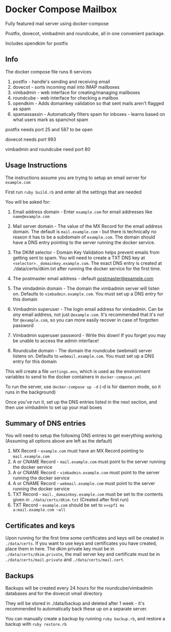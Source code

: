 # Docker Compose Mailbox

Fully featured mail server using docker-compose

Postfix, dovecot, vimbadmin and roundcube, all in one convenient package.

Includes opendkim for postfix

## Info

The docker compose file runs 6 services

  1. postfix - handle's sending and receiving email
  2. dovecot - sorts incoming mail into IMAP mailboxes
  3. vimbadmin - web interface for creating/managing mailboxes
  4. roundcube - web interface for checking a mailbox
  5. opendkim - Adds domainkey validation so that sent mails aren't flagged as spam
  6. spamassassin - Automatically filters spam for inboxes - learns based on what users mark as spam/not spam

postfix needs port 25 and 587 to be open

dovecot needs port 993

vimbadmin and roundcube need port 80

## Usage Instructions

The instructions assume you are trying to setup an email server for `example.com`

First run `ruby build.rb` and enter all the settings that are needed

You will be asked for:

  1. Email address domain - Enter `example.com` for email addresses like `name@example.com`

  2. Mail server domain - The value of the MX Record for the email address domain.
      The default is `mail.example.com` - but there is technically no reason it has to be a subdomain of
      `example.com`. The domain should have a DNS entry pointing to the server running the docker service.

  3. The DKIM selector - Domain Key Validation helps prevent emails from getting sent to spam. You will
      need to create a TXT DNS key at `<selector>._domainkey.example.com`. The exact DNS entry is created
      at ./data/certs/dkim.txt after running the docker service for the first time.

  4. The postmaster email address - default postmaster@example.com

  5. The vimdadmin domain - The domain the vimbadmin server will listen on. Defaults to `vimbadmin.example.com`.
      You must set up a DNS entry for this domain

  6. Vimbadmin superuser - The login email address for vimbadmin. Can be *any* email address, not just `@example.com`.
      It's recommended that it's *not* for `@example.com`, so you can more easily recover in case of forgotten password

  7. Vimbadmin superuser password - Write this down! If you forget you may be unable to access the admin interface!

  8. Roundcube domain - The domain the roundcube (webmail) server listens on. Defaults to `webmail.example.com`.
      You must set up a DNS entry for this domain

This will create a file `settings.env`, which is used as the environment variables to send to the docker containers
in `docker-compose.yml`

To run the server, use `docker-compose up -d` (-d is for daemon mode, so it runs in the background)

Once you've run it, set up the DNS entries
listed in the next section, and then use vimbadmin to set up your mail boxes

## Summary of DNS entries

You will need to setup the following DNS entries to get everything working. (Assuming all options above are left as the
default)

  1. MX Record - `example.com` must have an MX Record pointing to `mail.example.com`
  2. A or CNAME Record - `mail.example.com` must point to the server running the docker service
  3. A or CNAME Record - `vimbadmin.example.com` must point to the server running the docker service
  4. A or CNAME Record - `webmail.example.com` must point to the server running the docker service
  5. TXT Record - `mail._domainkey.example.com` must be set to the contents given in `./data/certs/dkim.txt`
     (Created after first run)
  6. TXT Record - `example.com` should be set to `v=spf1 mx a:mail.example.com ~all`

## Certificates and keys

Upon running for the first time some certificates and keys will be created in `./data/certs`. If you want to use keys
and certificates you have created, place them in here. The dkim private key must be in `./data/certs/dkim.private`, the
mail server key and certificate must be in `./data/certs/mail.private` and `./data/certs/mail.cert`.

## Backups

Backups will be created every 24 hours for the roundcube/vimbadmin databases and for the dovecot vmail directory

They will be stored in ./data/backup and deleted after 1 week - it's recommended to automatically back these up on a
separate server.

You can manually create a backup by running `ruby backup.rb`, and restore a backup with `ruby restore.rb`

